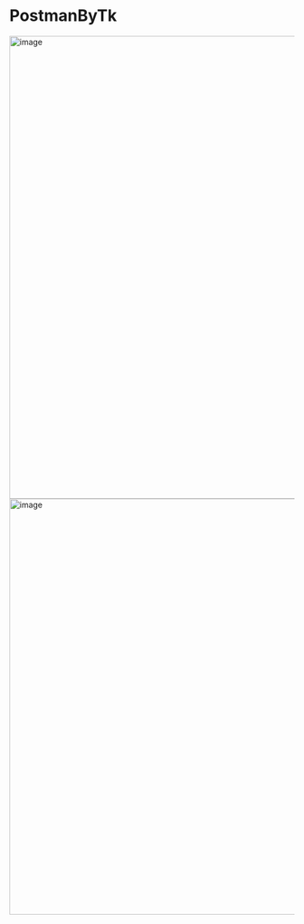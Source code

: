 # PostmanByTk

<img width="899" height="819" alt="image" src="https://github.com/user-attachments/assets/39dc8715-4b92-4f00-ad33-81ad3e44dbaf" />

<img width="1060" height="736" alt="image" src="https://github.com/user-attachments/assets/4466b0a1-416d-46da-9cd5-a31100583d2b" />
